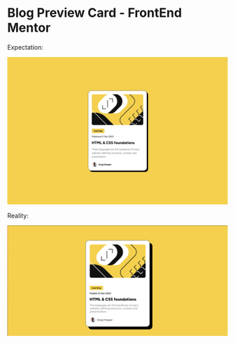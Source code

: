 # Blog Preview Card - FrontEnd Mentor

Expectation:

<img src="./img/blogPreviewCardFigma.jpg" alt="">

Reality:

<img src="./img/blogPreviewCardFinal.png">